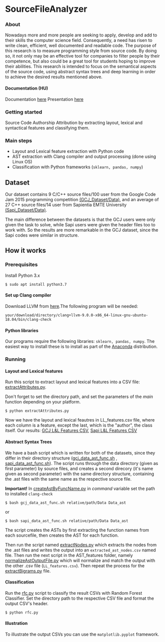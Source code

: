 # SourceFileAnalyzer
### About
Nowadays more and more people are seeking to apply, develop and add to their skills the computer science field. 
Consequently, a need has risen to write clean, efficient, well documented and readable code. The purpose of this research is
to measure programming style from source code. By doing so, it not only may be an effective tool for companies to filter people
by their competence, but also could be a great tool for students hoping to improve their abilities. This research is intended 
to focus on the semantical aspects of the source code, using abstract syntax trees and deep learning in order to achieve 
the desired results mentioned above. 

#### Documentation (HU)
Documentation [here](https://drive.google.com/file/d/1kWhOHgtBw9a86DTgF4EhhcINgtFxaYog/view?usp=sharing)
Presentation [here](https://drive.google.com/file/d/1iHppZWdPPIsRhucvu9Lp6l9nL2WHNmr-/view?usp=sharing)

### Getting started
Source Code Authorship Attribution by extracting layout, lexical and syntactical features and classifying them.

### Main steps
- Layout and Lexical feature extraction with Python code
- AST extraction with Clang compiler and output processing (done using Linux OS)
- Classification with Python frameworks (```sklearn, pandas, numpy```)

## Dataset
Our dataset contains 9 C/C++ source files/100 user from the Google Code Jam 2015 programming competition [(GCJ_Dataset/Data)](https://github.com/kotunde/SourFileAnalyzer_featureSearch_and_classification/tree/master/GCJ_Dataset/Data), and an average of 27 C++ source files/14 user from Sapientia EMTE University [(Sapi_Dataset/Data)](https://github.com/kotunde/SourFileAnalyzer_featureSearch_and_classification/tree/master/Sapi_Dataset/Data).

The main difference between the datasets is that the GCJ users were only given the task to solve, while Sapi users were given the header files too to work with. So the results are more remarkable in the GCJ dataset, since the Sapi codes were similar in structure.

## How it works

### Prerequisites
Install Python 3.x
```
$ sudo apt install python3.7
```
#### Set up Clang compiler
Download LLVM from [here](http://releases.llvm.org/download.html).The following program will be needed:

```your/download/directory/clang+llvm-9.0.0-x86_64-linux-gnu-ubuntu-18.04/bin/clang-check```

#### Python libraries
Our programs require the following libraries: ```sklearn, pandas, numpy```. The easiest way to install these is to install as part of the [Anaconda](https://docs.continuum.io/anaconda/) distribution.


### Running
#### Layout and Lexical features
Run this script to extract layout and lexical features into a CSV file: [extractAttributes.py](https://github.com/kotunde/SourceFileAnalyzer_featureSearch_and_classification/blob/master/Programs/LL_features/extractAttributes.py).

Don't forget to set the directory path, and set the parameters of the *main* function depending on your platform.
```
$ python extractAttributes.py
```
Now we have the layout and lexical feautres in LL_features.csv file, where each column is a feature, except the last, which is the "author", the class itself. Our results: [GCJ L&L Features CSV](https://github.com/kotunde/SourceFileAnalyzer_featureSearch_and_classification/blob/master/GCJ_Dataset/CSV/GCJ_47.csv),  [Sapi L&L Features CSV](https://github.com/kotunde/SourceFileAnalyzer_featureSearch_and_classification/blob/master/Sapi_Dataset/CSV/SAPI_47.csv)

#### Abstract Syntax Trees
We have a bash script which is written for both of the datasets, since they differ in their directory structure ([gcj_data_ast_func.sh](https://github.com/kotunde/SourceFileAnalyzer_featureSearch_and_classification/blob/master/Programs/AST_extraction/gcj_data_ast_func.sh) , [sapi_data_ast_func.sh](https://github.com/kotunde/SourceFileAnalyzer_featureSearch_and_classification/blob/master/Programs/AST_extraction/sapi_data_ast_func.sh)). The script runs through the data directory (given as first parameter) by source files, and creates a second direcory (it's name given as second parameter) with the same directory structure, containing the .ast files with the same name as the respective source file.

**Important!**
In [createAstByFuncName.py](https://github.com/kotunde/SourceFileAnalyzer_featureSearch_and_classification/blob/master/Programs/AST_extraction/createAstByFuncName.py) in *command* variable set the path to installed ```clang-check```
```
$ bash gcj_data_ast_func.sh relative/path/Data Data_ast
```
or
```
$ bash sapi_data_ast_func.sh relative/path/Data Data_ast
```
The script creates the ASTs by first extracting the function names from each sourcefile, then creates the AST for each function.

Then run the script named [extractNodes.py](https://github.com/kotunde/SourceFileAnalyzer_featureSearch_and_classification/blob/master/Programs/AST_features/extractNodes.py) which extracts the nodes from the .ast files and writes the output into an ```extracted_ast_nodes.csv``` named file. Then run the next script in the AST_features folder, namely [normalizeAstOutputFile.py](https://github.com/kotunde/SourceFileAnalyzer_featureSearch_and_classification/blob/master/Programs/AST_features/normalizeAstOutputFile.py) which will normalize and match the output with the other .csv file (```LL_features.csv```). 
Then repeat the process for the [extractBigrams.py](https://github.com/kotunde/SourceFileAnalyzer_featureSearch_and_classification/blob/master/Programs/AST_features/extractBigrams.py) file.

#### Classification
Run the [rfc.py](https://github.com/kotunde/SourceFileAnalyzer_featureSearch_and_classification/blob/master/Programs/Classification/rfc.py) script to classify the result CSVs with Random Forest Classifier.
Set the directory path to the respective CSV file and format the output CSV's header.
```
$ python rfc.py
```
#### Illustration
To illustrate the output CSVs you can use the ```matplotlib.pyplot``` framework.
